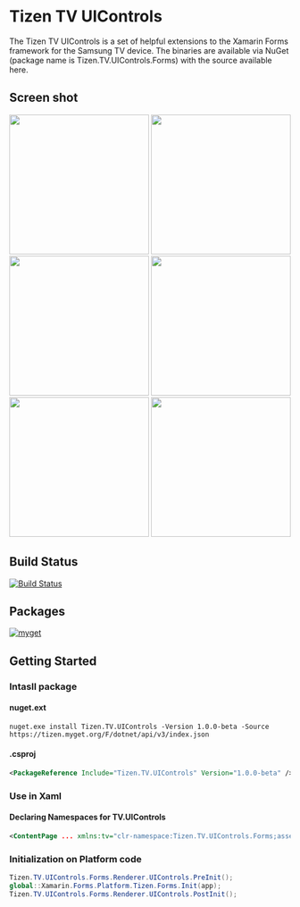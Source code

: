 # Tizen TV UIControls
The Tizen TV UIControls is a set of helpful extensions to the Xamarin Forms framework for the Samsung TV device. The binaries are available via NuGet (package name is Tizen.TV.UIControls.Forms) with the source available here.

## Screen shot
<img src="https://user-images.githubusercontent.com/1029155/42200625-34b8332a-7ecf-11e8-9494-5f97cf4c3e60.gif" width="250"> <img src="https://user-images.githubusercontent.com/1029155/42200629-3742fb16-7ecf-11e8-82ea-dc8dd5fd9619.gif" width="250"> <img src="https://user-images.githubusercontent.com/1029155/42200631-3b63edcc-7ecf-11e8-8435-31e12c5ed79e.gif" width="250"> <img src="https://user-images.githubusercontent.com/1029155/42200633-3d5b9396-7ecf-11e8-91c2-72f3d1003360.gif" width="250"> <img src="https://user-images.githubusercontent.com/1029155/42200637-4685077c-7ecf-11e8-9984-4c68048da265.gif" width="250"> <img src="https://user-images.githubusercontent.com/1029155/42200638-489afd3c-7ecf-11e8-981d-8f27169ee8c0.gif" width="250">


## Build Status
 [![Build Status](http://13.124.0.26:8080/job/Tizen.TV.UIControls/job/Release/badge/icon)](http://13.124.0.26:8080/job/Tizen.TV.UIControls/job/Release/)
## Packages
[![myget](https://img.shields.io/tizen.myget/dotnet/vpre/Tizen.TV.UIControls.svg)](https://tizen.myget.org/feed/dotnet/package/nuget/Tizen.TV.UIControls)
## Getting Started
### Intasll package 
#### nuget.ext
```
nuget.exe install Tizen.TV.UIControls -Version 1.0.0-beta -Source https://tizen.myget.org/F/dotnet/api/v3/index.json
```
#### .csproj
```xml
<PackageReference Include="Tizen.TV.UIControls" Version="1.0.0-beta" />
```
### Use in Xaml
#### Declaring Namespaces for TV.UIControls
``` xml
<ContentPage ... xmlns:tv="clr-namespace:Tizen.TV.UIControls.Forms;assembly=Tizen.TV.UIControls.Forms" ...>
```
### Initialization on Platform code
``` c#
Tizen.TV.UIControls.Forms.Renderer.UIControls.PreInit();
global::Xamarin.Forms.Platform.Tizen.Forms.Init(app);
Tizen.TV.UIControls.Forms.Renderer.UIControls.PostInit();
```
